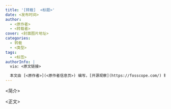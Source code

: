 ```yaml
---
title: '[转载]  <标题>'
date: <发布时间>
author:
  - <原作者>
  - <转载者>
cover: <封面图片地址>
categories:
  - 转载
  - <类型>
tags:
  - <标签>
authorInfo: |
  via: <原文链接>

  本文由 [<原作者>](<原作者信息页>) 编写，[开源观察](https://fosscope.com/) 转载发布
---
```


<!-- 所有在被 `<>` 标记的地方都需要被替换成对应的内容 -->

<简介>

<!-- more -->

<正文>
